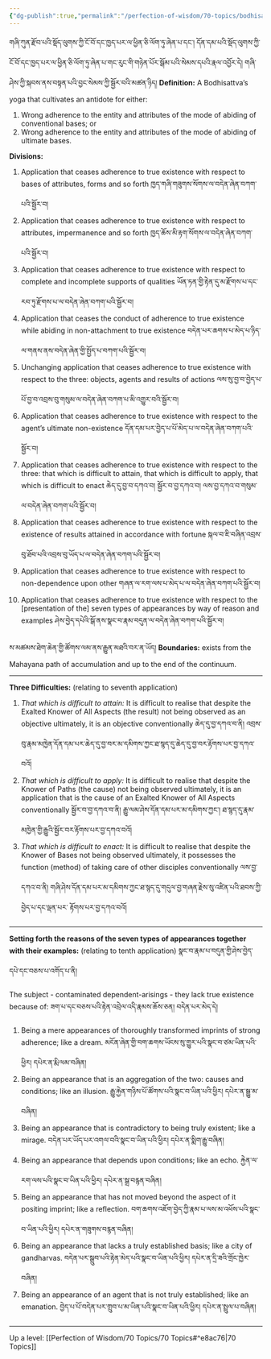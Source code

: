```yaml
---
{"dg-publish":true,"permalink":"/perfection-of-wisdom/70-topics/bodhisattva-s-application-indicated-in-the-context-of-the-knower-of-bases/"}
---
```


གཞི་ཀུན་རྫོབ་པའི་སྡོད་ལུགས་ཀྱི་ངོ་བོ་དང་ཁྱད་པར་ལ་ཕྱིན་ཅི་ལོག་ཏུ་ཞེན་པ་དང་། དོན་དམ་པའི་སྡོད་ལུགས་ཀྱི་ངོ་བོ་དང་ཁྱད་པར་ལ་ཕྱིན་ཅི་ལོག་ཏུ་ཞེན་པ་གང་རུང་གི་གཉེན་པོར་སྒོམ་པའི་སེམས་དཔའི་རྣལ་འབྱོར་དེ། གཞི་ཤེས་ཀྱི་སྐབས་ནས་བསྟན་པའི་བྱང་སེམས་ཀྱི་སྦྱོར་བའི་མཚན་ཉིད།
**Definition:** A Bodhisattva’s yoga that cultivates an antidote for either:
1. Wrong adherence to the entity and attributes of the mode of abiding of conventional bases; or
2. Wrong adherence to the entity and attributes of the mode of abiding of ultimate bases.

**Divisions:**
1. Application that ceases adherence to true existence with respect to bases of attributes, forms and so forth ཁྱད་གཞི་གཟུགས་སོགས་ལ་བདེན་ཞེན་བཀག་པའི་སྦྱོར་བ།
2. Application that ceases adherence to true existence with respect to attributes, impermanence and so forth ཁྱད་ཆོས་མི་རྟག་སོགས་ལ་བདེན་ཞེན་བཀག་པའི་སྦྱོར་བ།
3. Application that ceases adherence to true existence with respect to complete and incomplete supports of qualities ཡོན་ཏན་གྱི་རྟེན་དུ་མ་རྫོགས་པ་དང་རབ་ཏུ་རྫོགས་པ་ལ་བདེན་ཞེན་བཀག་པའི་སྦྱོར་བ།
4. Application that ceases the conduct of adherence to true existence while abiding in non-attachment to true existence བདེན་པར་ཆགས་པ་མེད་པ་ཉིད་ལ་གནས་ནས་བདེན་ཞེན་གྱི་སྤྱོད་པ་བཀག་པའི་སྦྱོར་བ།
5. Unchanging application that ceases adherence to true existence with respect to the three: objects, agents and results of actions ལས་སུ་བྱ་བ་བྱེད་པ་པོ་བྱ་བ་འབྲས་བུ་གསུམ་ལ་བདེན་ཞེན་བཀག་པ་མི་འགྱུར་བའི་སྦྱོར་བ།
6. Application that ceases adherence to true existence with respect to the agent’s ultimate non-existence དོན་དམ་པར་བྱེད་པ་པོ་མེད་པ་ལ་བདེན་ཞེན་བཀག་པའི་སྦྱོར་བ།
7. Application that ceases adherence to true existence with respect to the three: that which is difficult to attain, that which is difficult to apply, that which is difficult to enact 
   ཆེད་དུ་བྱ་བ་དཀའ་བ། སྦྱོར་བ་བྱ་དཀའ་བ། ལས་བྱ་དཀའ་བ་གསུམ་ལ་བདེན་ཞེན་བཀག་པའི་སྦྱོར་བ།
8. Application that ceases adherence to true existence with respect to the existence of results attained in accordance with fortune སྐལ་བ་ཇི་བཞིན་འབྲས་བུ་ཐོབ་པའི་འབྲས་བུ་ཡོད་པ་ལ་བདེན་ཞེན་བཀག་པའི་སྦྱོར་བ།
9. Application that ceases adherence to true existence with respect to non-dependence upon other
   གཞན་ལ་རག་ལས་པ་མེད་པ་ལ་བདེན་ཞེན་བཀག་པའི་སྦྱོར་བ།
10. Application that ceases adherence to true existence with respect to the [presentation of the] seven types of appearances by way of reason and examples
    ཤེས་བྱེད་དཔེའི་སྒོ་ནས་སྣང་བ་རྣམ་བདུན་ལ་བདེན་ཞེན་བཀག་པའི་སྦྱོར་བ།


ས་མཚམས་ཐེག་ཆེན་གྱི་ཚོགས་ལམ་ནས་རྒྱུན་མཐའི་བར་ན་ཡོད།
**Boundaries:** exists from the Mahayana path of accumulation and up to the end of the continuum.

---
**Three Difficulties:** (relating to seventh application)
1. *That which is difficult to attain:* It is difficult to realise that despite the Exalted Knower of All Aspects (the result) not being observed as an objective ultimately, it is an objective conventionally
   ཆེད་དུ་བྱ་དཀའ་བ་ནི། འབྲས་བུ་རྣམ་མཁྱེན་དོན་དམ་པར་ཆེད་དུ་བྱ་བར་མ་དམིགས་ཀྱང་ཐ་སྙད་དུ་ཆེད་དུ་བྱ་བར་རྟོགས་པར་བྱ་དཀའ་བའོ།
2. *That which is difficult to apply:* It is difficult to realise that despite the Knower of Paths (the cause) not being observed ultimately, it is an application that is the cause of an Exalted Knower of All Aspects conventionally
   སྦྱོར་བ་བྱ་དཀའ་བ་ནི། རྒྱུ་ལམ་ཤེས་དོན་དམ་པར་མ་དམིགས་ཀྱང་། ཐ་སྙད་དུ་རྣམ་མཁྱེན་གྱི་རྒྱུའི་སྦྱོར་བར་རྟོགས་པར་བྱ་དཀའ་བའོ།
3. *That which is difficult to enact:* It is difficult to realise that despite the Knower of Bases not being observed ultimately, it possesses the function (method) of taking care of other disciples conventionally
   ལས་བྱ་དཀའ་བ་ནི། གཞི་ཤེས་དོན་དམ་པར་མ་དམིགས་ཀྱང་ཐ་སྙད་དུ་གདུལ་བྱ་གཞན་རྗེས་སུ་འཛིན་པའི་ཐབས་ཀྱི་བྱེད་པ་དང་ལྡན་པར་
   རྟོགས་པར་བྱ་དཀའ་བའོ།

---
**Setting forth the reasons of the seven types of appearances together with their examples:** 
(relating to tenth application) སྣང་བ་རྣམ་པ་བདུན་གྱི་ཤེས་བྱེད་དཔེ་དང་བཅས་པ་འགོད་པ་ནི།

The subject - contaminated dependent-arisings - they lack true existence because of:
ཟག་པ་དང་བཅས་པའི་རྟེན་འབྲེལ་འདི་རྣམས་ཆོས་ཅན། བདེན་པར་མེད་དེ།
1. Being a mere appearances of thoroughly transformed imprints of strong adherence; like a dream.
   མངོན་ཞེན་གྱི་བག་ཆགས་ཡོངས་སུ་གྱུར་པའི་སྣང་བ་ཙམ་ཡིན་པའི་ཕྱིར། དཔེར་ན་རྨི་ལམ་བཞིན།
2. Being an appearance that is an aggregation of the two: causes and conditions; like an illusion.
   རྒྱུ་རྐྱེན་གཉིས་པོ་ཚོགས་པའི་སྣང་བ་ཡིན་པའི་ཕྱིར། དཔེར་ན་སྒྱུ་མ་བཞིན།
3. Being an appearance that is contradictory to being truly existent; like a mirage.
   བདེན་པར་ཡོད་པར་འགལ་བའི་སྣང་བ་ཡིན་པའི་ཕྱིར། དཔེར་ན་སྨིག་རྒྱུ་བཞིན།
4. Being an appearance that depends upon conditions; like an echo.
   རྐྱེན་ལ་རག་ལས་པའི་སྣང་བ་ཡིན་པའི་ཕྱིར། དཔེར་ན་སྒྲ་བརྙན་བཞིན།
5. Being an appearance that has not moved beyond the aspect of it positing imprint; like a reflection.
   བག་ཆགས་འཇོག་བྱེད་ཀྱི་རྣམ་པ་ལས་མ་འཕོས་པའི་སྣང་བ་ཡིན་པའི་ཕྱིར། དཔེར་ན་གཟུགས་བརྙན་བཞིན།
6. Being an appearance that lacks a truly established basis; like a city of gandharvas.
   བདེན་པར་སྒྲུབ་པའི་རྟེན་མེད་པའི་སྣང་བ་ཡིན་པའི་ཕྱིར། དཔེར་ན་དྲི་ཟའི་གྲོང་ཁྱེར་བཞིན།
7. Being an appearance of an agent that is not truly established; like an emanation.
   བྱེད་པ་པོ་བདེན་པར་གྲུབ་པ་མ་ཡིན་པའི་སྣང་བ་ཡིན་པའི་ཕྱིར། དཔེར་ན་སྤྲུལ་པ་བཞིན།

---
Up a level: [[Perfection of Wisdom/70 Topics/70 Topics#^e8ac76\|70 Topics]]


